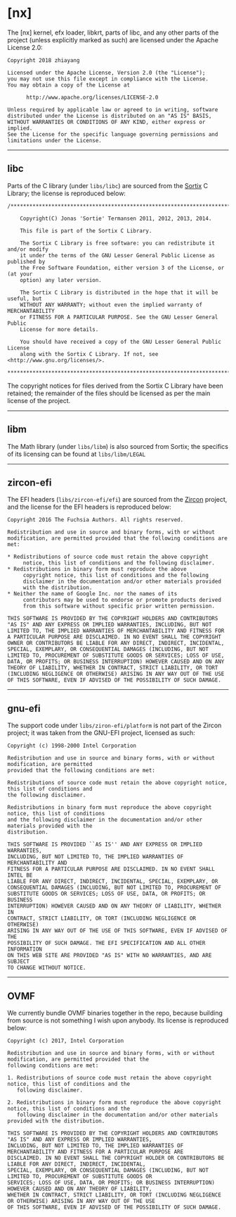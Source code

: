 # [nx] #

The \[nx\] kernel, efx loader, libkrt, parts of libc, and any other parts of the project (unless explicitly marked as such) are licensed
under the Apache License 2.0:


```
Copyright 2018 zhiayang

Licensed under the Apache License, Version 2.0 (the "License");
you may not use this file except in compliance with the License.
You may obtain a copy of the License at

      http://www.apache.org/licenses/LICENSE-2.0

Unless required by applicable law or agreed to in writing, software
distributed under the License is distributed on an "AS IS" BASIS,
WITHOUT WARRANTIES OR CONDITIONS OF ANY KIND, either express or implied.
See the License for the specific language governing permissions and
limitations under the License.
```


-----------------------------------------------------




## libc ##

Parts of the C library (under `libs/libc`) are sourced from the [Sortix](https://gitlab.com/sortix/sortix/) C Library; the license is reproduced below:

```
/*******************************************************************************

    Copyright(C) Jonas 'Sortie' Termansen 2011, 2012, 2013, 2014.

    This file is part of the Sortix C Library.

    The Sortix C Library is free software: you can redistribute it and/or modify
    it under the terms of the GNU Lesser General Public License as published by
    the Free Software Foundation, either version 3 of the License, or (at your
    option) any later version.

    The Sortix C Library is distributed in the hope that it will be useful, but
    WITHOUT ANY WARRANTY; without even the implied warranty of MERCHANTABILITY
    or FITNESS FOR A PARTICULAR PURPOSE. See the GNU Lesser General Public
    License for more details.

    You should have received a copy of the GNU Lesser General Public License
    along with the Sortix C Library. If not, see <http://www.gnu.org/licenses/>.

*******************************************************************************/
```

The copyright notices for files derived from the Sortix C Library have been retained; the remainder of the files should be licensed as per the main
license of the project.

-----------------------------------------------------

## libm ##

The Math library (under `libs/libm`) is also sourced from Sortix; the specifics of its licensing can be found at
`libs/libm/LEGAL`

-----------------------------------------------------

## zircon-efi ##

The EFI headers (`libs/zircon-efi/efi`) are sourced from the [Zircon](https://github.com/fuchsia-mirror/zircon) project, and the license for the EFI headers is reproduced below:

```
Copyright 2016 The Fuchsia Authors. All rights reserved.

Redistribution and use in source and binary forms, with or without
modification, are permitted provided that the following conditions are
met:

* Redistributions of source code must retain the above copyright
     notice, this list of conditions and the following disclaimer.
* Redistributions in binary form must reproduce the above
     copyright notice, this list of conditions and the following
     disclaimer in the documentation and/or other materials provided
     with the distribution.
* Neither the name of Google Inc. nor the names of its
     contributors may be used to endorse or promote products derived
     from this software without specific prior written permission.

THIS SOFTWARE IS PROVIDED BY THE COPYRIGHT HOLDERS AND CONTRIBUTORS
"AS IS" AND ANY EXPRESS OR IMPLIED WARRANTIES, INCLUDING, BUT NOT
LIMITED TO, THE IMPLIED WARRANTIES OF MERCHANTABILITY AND FITNESS FOR
A PARTICULAR PURPOSE ARE DISCLAIMED. IN NO EVENT SHALL THE COPYRIGHT
OWNER OR CONTRIBUTORS BE LIABLE FOR ANY DIRECT, INDIRECT, INCIDENTAL,
SPECIAL, EXEMPLARY, OR CONSEQUENTIAL DAMAGES (INCLUDING, BUT NOT
LIMITED TO, PROCUREMENT OF SUBSTITUTE GOODS OR SERVICES; LOSS OF USE,
DATA, OR PROFITS; OR BUSINESS INTERRUPTION) HOWEVER CAUSED AND ON ANY
THEORY OF LIABILITY, WHETHER IN CONTRACT, STRICT LIABILITY, OR TORT
(INCLUDING NEGLIGENCE OR OTHERWISE) ARISING IN ANY WAY OUT OF THE USE
OF THIS SOFTWARE, EVEN IF ADVISED OF THE POSSIBILITY OF SUCH DAMAGE.
```

-----------------------------------------------------

## gnu-efi ##

The support code under `libs/ziron-efi/platform` is not part of the Zircon project; it was taken from the GNU-EFI project, licensed as such:

```
Copyright (c) 1998-2000 Intel Corporation

Redistribution and use in source and binary forms, with or without modification, are permitted
provided that the following conditions are met:

Redistributions of source code must retain the above copyright notice, this list of conditions and
the following disclaimer.

Redistributions in binary form must reproduce the above copyright notice, this list of conditions
and the following disclaimer in the documentation and/or other materials provided with the
distribution.

THIS SOFTWARE IS PROVIDED ``AS IS'' AND ANY EXPRESS OR IMPLIED WARRANTIES,
INCLUDING, BUT NOT LIMITED TO, THE IMPLIED WARRANTIES OF MERCHANTABILITY AND
FITNESS FOR A PARTICULAR PURPOSE ARE DISCLAIMED. IN NO EVENT SHALL INTEL BE
LIABLE FOR ANY DIRECT, INDIRECT, INCIDENTAL, SPECIAL, EXEMPLARY, OR
CONSEQUENTIAL DAMAGES (INCLUDING, BUT NOT LIMITED TO, PROCUREMENT OF
SUBSTITUTE GOODS OR SERVICES; LOSS OF USE, DATA, OR PROFITS; OR BUSINESS
INTERRUPTION) HOWEVER CAUSED AND ON ANY THEORY OF LIABILITY, WHETHER IN
CONTRACT, STRICT LIABILITY, OR TORT (INCLUDING NEGLIGENCE OR OTHERWISE)
ARISING IN ANY WAY OUT OF THE USE OF THIS SOFTWARE, EVEN IF ADVISED OF THE
POSSIBILITY OF SUCH DAMAGE. THE EFI SPECIFICATION AND ALL OTHER INFORMATION
ON THIS WEB SITE ARE PROVIDED "AS IS" WITH NO WARRANTIES, AND ARE SUBJECT
TO CHANGE WITHOUT NOTICE.
```


-----------------------------------------------------

## OVMF ##

We currently bundle OVMF binaries together in the repo, because building from source is not something I wish upon anybody. Its license is reproduced below:

```
Copyright (c) 2017, Intel Corporation

Redistribution and use in source and binary forms, with or without modification, are permitted provided that the
following conditions are met:

1. Redistributions of source code must retain the above copyright notice, this list of conditions and the
   following disclaimer.

2. Redistributions in binary form must reproduce the above copyright notice, this list of conditions and the
   following disclaimer in the documentation and/or other materials provided with the distribution.

THIS SOFTWARE IS PROVIDED BY THE COPYRIGHT HOLDERS AND CONTRIBUTORS "AS IS" AND ANY EXPRESS OR IMPLIED WARRANTIES,
INCLUDING, BUT NOT LIMITED TO, THE IMPLIED WARRANTIES OF MERCHANTABILITY AND FITNESS FOR A PARTICULAR PURPOSE ARE
DISCLAIMED. IN NO EVENT SHALL THE COPYRIGHT HOLDER OR CONTRIBUTORS BE LIABLE FOR ANY DIRECT, INDIRECT, INCIDENTAL,
SPECIAL, EXEMPLARY, OR CONSEQUENTIAL DAMAGES (INCLUDING, BUT NOT LIMITED TO, PROCUREMENT OF SUBSTITUTE GOODS OR
SERVICES; LOSS OF USE, DATA, OR PROFITS; OR BUSINESS INTERRUPTION) HOWEVER CAUSED AND ON ANY THEORY OF LIABILITY,
WHETHER IN CONTRACT, STRICT LIABILITY, OR TORT (INCLUDING NEGLIGENCE OR OTHERWISE) ARISING IN ANY WAY OUT OF THE USE
OF THIS SOFTWARE, EVEN IF ADVISED OF THE POSSIBILITY OF SUCH DAMAGE.
```

